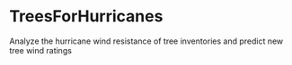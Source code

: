 # TreesForHurricanes
Analyze the hurricane wind resistance of tree inventories and predict new tree wind ratings

